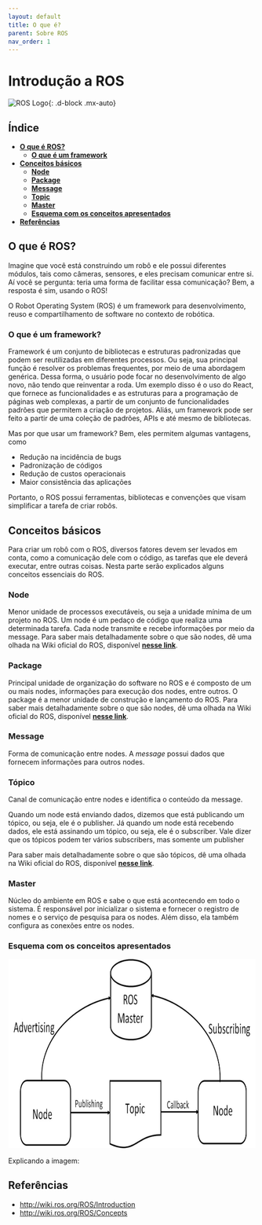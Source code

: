 ```yaml
---
layout: default
title: O que é?
parent: Sobre ROS
nav_order: 1
---
```

# **Introdução a ROS**

![ROS Logo]("../assets/img/ros_logo.png"=1280x341){: .d-block .mx-auto}

## **Índice**<!-- omit in toc -->
- [**O que é ROS?**](#O-que-é-ROS?)
    - [**O que é um framework**](#O-que-é-um-framework)
- [**Conceitos básicos**](#Conceitos-básicos)
    - [**Node**](#**Node**)
    - [**Package**](#**Package**)
    - [**Message**](#**Message**)
    - [**Topic**](#**Topic**)
    - [**Master**](#**Master**)
    - [**Esquema com os conceitos apresentados**](#Esquema-com-os-conceitos-apresentados)
- [**Referências**](#Referências)

## **O que é ROS?**

Imagine que você está construindo um robô e ele possui diferentes módulos, tais como câmeras, sensores, e eles precisam comunicar entre si. Aí você se pergunta: teria uma forma de facilitar essa comunicação? Bem, a resposta é sim, usando o ROS! 

O Robot Operating System (ROS) é um framework para desenvolvimento, reuso e compartilhamento de software no contexto de robótica. 

### **O que é um framework?**

Framework é um conjunto de bibliotecas e estruturas padronizadas que podem ser reutilizadas em diferentes processos. Ou seja, sua principal função é resolver os problemas frequentes, por meio de uma abordagem genérica. Dessa forma, o usuário pode focar no desenvolvimento de algo novo, não tendo que reinventar a roda.
Um exemplo disso é o uso do React, que fornece as funcionalidades e as estruturas para a programação de páginas web complexas, a partir de um conjunto de funcionalidades padrões que permitem a criação de projetos. Aliás, um framework pode ser feito a partir de uma coleção de padrões, APIs e até mesmo de bibliotecas.

Mas por que usar um framework?
Bem, eles permitem algumas vantagens, como

- Redução na incidência de bugs
- Padronização de códigos
- Redução de custos operacionais
- Maior consistência das aplicações

Portanto, o ROS possui ferramentas, bibliotecas e convenções que visam simplificar a tarefa de criar robôs.

## **Conceitos básicos**

Para criar um robô com o ROS, diversos fatores devem ser levados em conta, como a comunicação dele com o código, as tarefas que ele deverá executar, entre outras coisas. Nesta parte serão explicados alguns conceitos essenciais do ROS. 

### **Node**

Menor unidade de processos executáveis, ou seja a unidade mínima de um projeto no ROS. Um node é um pedaço de código que realiza uma determinada tarefa. Cada node transmite e recebe informações por meio da message. Para saber mais detalhadamente sobre o que são nodes, dê uma olhada na Wiki oficial do ROS, disponível [**nesse link**](http://wiki.ros.org/Nodes).

### **Package**

Principal unidade de organização do software no ROS e é composto de um ou mais nodes, informações para execução dos nodes, entre outros. O package é a menor unidade de construção e lançamento do ROS. Para saber mais detalhadamente sobre o que são nodes, dê uma olhada na Wiki oficial do ROS, disponível [**nesse link**](http://wiki.ros.org/Packages).

### **Message**

Forma de comunicação entre nodes. A *message* possui dados que fornecem informações para outros nodes.

### **Tópico**

Canal de comunicação entre nodes e identifica o conteúdo da message.

Quando um node está enviando dados, dizemos que está publicando um tópico, ou seja, ele é o publisher. Já quando um node está recebendo dados, ele está assinando um tópico, ou seja, ele é o subscriber. Vale dizer que os tópicos podem ter vários subscribers, mas somente um publisher

Para saber mais detalhadamente sobre o que são tópicos, dê uma olhada na Wiki oficial do ROS, disponível [**nesse link**](http://wiki.ros.org/Packages).
### **Master**

Núcleo do ambiente em ROS e sabe o que está acontecendo em todo o sistema. É responsável por inicializar o sistema e fornecer o registro de nomes e o serviço de pesquisa para os nodes. Além disso, ela também configura as conexões entre os nodes.

### **Esquema com os conceitos apresentados**

<img src="../assets/img/ROSGazebo/ROS_concepts.jpeg" alt="ROS_concepts" height="385" width="863">

Explicando a imagem: 

## **Referências**
- http://wiki.ros.org/ROS/Introduction
- http://wiki.ros.org/ROS/Concepts 